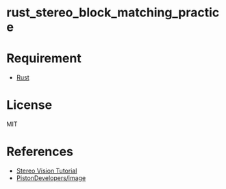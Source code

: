 # rust_stereo_block_matching_practice

# Requirement
- [Rust](https://www.rust-lang.org)

# License
MIT

# References
- [Stereo Vision Tutorial](http://mccormickml.com/2014/01/10/stereo-vision-tutorial-part-i/)
- [PistonDevelopers/image](https://github.com/PistonDevelopers/image)
